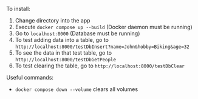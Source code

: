 To install:
1. Change directory into the app
2. Execute `docker compose up --build` (Docker daemon must be running)
3. Go to `localhost:8000` (Database must be running)
4. To test adding data into a table, go to `http://localhost:8000/testDbInsert?name=John&hobby=Biking&age=32`
5. To see the data in that test table, go to `http://localhost:8000/testDbGetPeople`
6. To test clearing the table, go to `http://localhost:8000/testDbClear`

Useful commands:
- `docker compose down --volume` clears all volumes
